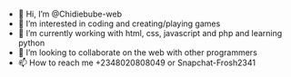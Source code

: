 - 👋 Hi, I’m @Chidiebube-web
- 👀 I’m interested in coding and creating/playing games 
- 🌱 I’m currently working with html, css, javascript and php and learning python
- 💞️ I’m looking to collaborate on the web with other programmers
- 📫 How to reach me +2348020808049 or Snapchat-Frosh2341

<!---
Chidiebube-web/Chidiebube-web is a ✨ special ✨ repository because its `README.md` (this file) appears on your GitHub profile.
You can click the Preview link to take a look at your changes.
--->
